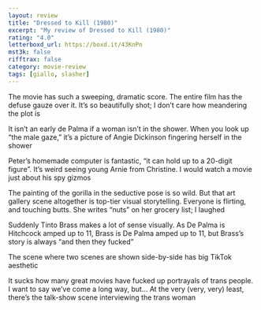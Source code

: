 ```yaml
---
layout: review
title: "Dressed to Kill (1980)"
excerpt: "My review of Dressed to Kill (1980)"
rating: "4.0"
letterboxd_url: https://boxd.it/43KnPn
mst3k: false
rifftrax: false
category: movie-review
tags: [giallo, slasher]
---
```


The movie has such a sweeping, dramatic score. The entire film has the defuse gauze over it. It’s so beautifully shot; I don’t care how meandering the plot is

It isn’t an early de Palma if a woman isn’t in the shower. When you look up “the male gaze,” it’s a picture of Angie Dickinson fingering herself in the shower

Peter’s homemade computer is fantastic, “it can hold up to a 20-digit figure”. It’s weird seeing young Arnie from Christine. I would watch a movie just about his spy gizmos

The painting of the gorilla in the seductive pose is so wild. But that art gallery scene altogether is top-tier visual storytelling. Everyone is flirting, and touching butts. She writes “nuts” on her grocery list; I laughed

Suddenly Tinto Brass makes a lot of sense visually. As De Palma is Hitchcock amped up to 11, Brass is De Palma amped up to 11, but Brass’s story is always “and then they fucked”

The scene where two scenes are shown side-by-side has big TikTok aesthetic

It sucks how many great movies have fucked up portrayals of trans people. I want to say we’ve come a long way, but… At the very (very, very) least, there’s the talk-show scene interviewing the trans woman
